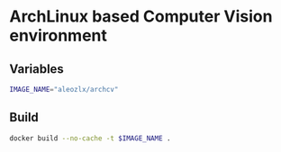 # ArchLinux based Computer Vision environment



## Variables

```bash
IMAGE_NAME="aleozlx/archcv"
```

## Build

```bash
docker build --no-cache -t $IMAGE_NAME .
```
